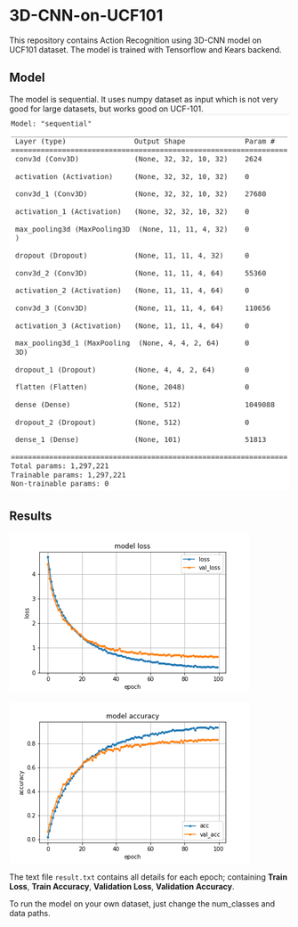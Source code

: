 # 3D-CNN-on-UCF101
This repository contains Action Recognition using 3D-CNN model on UCF101 dataset.
The model is trained with Tensorflow and Kears backend. 

## Model
The model is  sequential. It uses numpy dataset as input which is not very good for large datasets, but works good on UCF-101.
![Model Loss](https://github.com/SobhanMoghimi/3D-CNN-on-UCF101/blob/main/Model-Details.png)

## Results
![Model Loss](https://github.com/SobhanMoghimi/3D-CNN-on-UCF101/blob/main/model_loss.png)


![Model Loss](https://github.com/SobhanMoghimi/3D-CNN-on-UCF101/blob/main/model_accuracy.png)


The text file `result.txt` contains all details for each epoch; containing **Train Loss**, **Train Accuracy**, **Validation Loss**, **Validation Accuracy**.

To run the model on your own dataset, just change the num_classes and data paths.
